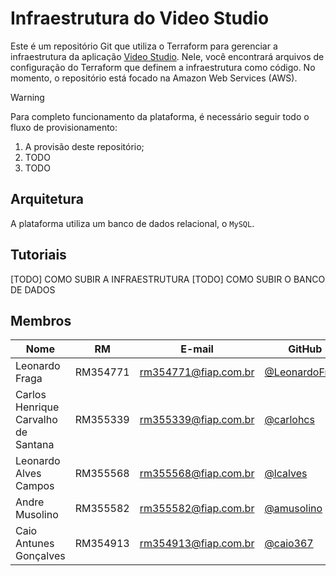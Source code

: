 # Infraestrutura do Video Studio

Este é um repositório Git que utiliza o Terraform para gerenciar a infraestrutura da aplicação [Video Studio](https://github.com/ALFAC-Org/video-studio). Nele, você encontrará arquivos de configuração do Terraform que definem a infraestrutura como código. No momento, o repositório está focado na Amazon Web Services (AWS).

> [!WARNING]
> Para completo funcionamento da plataforma, é necessário seguir todo o fluxo de provisionamento:
> 1. A provisão deste repositório;
> 2. TODO
> 3. TODO

## Arquitetura

A plataforma utiliza um banco de dados relacional, o `MySQL`.

## Tutoriais

[TODO] COMO SUBIR A INFRAESTRUTURA
[TODO] COMO SUBIR O BANCO DE DADOS

## Membros

| Nome | RM | E-mail | GitHub |
| --- | --- | --- | --- |
| Leonardo Fraga | RM354771 | [rm354771@fiap.com.br](mailto:rm354771@fiap.com.br) | [@LeonardoFraga](https://github.com/LeonardoFraga) |
| Carlos Henrique Carvalho de Santana | RM355339 | [rm355339@fiap.com.br](mailto:rm355339@fiap.com.br) | [@carlohcs](https://github.com/carlohcs) |
| Leonardo Alves Campos | RM355568 | [rm355568@fiap.com.br](mailto:rm355568@fiap.com.br) | [@lcalves](https://github.com/lcalves) |
| Andre Musolino | RM355582 | [rm355582@fiap.com.br](mailto:rm355582@fiap.com.br) | [@amusolino](https://github.com/amusolino) |
| Caio Antunes Gonçalves | RM354913 | [rm354913@fiap.com.br](mailto:rm354913@fiap.com.br) | [@caio367](https://github.com/caio367) |
